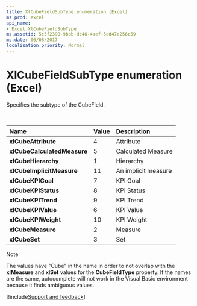 ```yaml
---
title: XlCubeFieldSubType enumeration (Excel)
ms.prod: excel
api_name:
- Excel.XlCubeFieldSubType
ms.assetid: 5c5f2390-9bbb-dc46-4aef-5dd47e256c59
ms.date: 06/08/2017
localization_priority: Normal
---
```



# XlCubeFieldSubType enumeration (Excel)

Specifies the subtype of the CubeField.

<br/>

|Name|Value|Description|
|:-----|:-----|:-----|
| **xlCubeAttribute**|4|Attribute|
| **xlCubeCalculatedMeasure**|5|Calculated Measure|
| **xlCubeHierarchy**|1|Hierarchy|
| **xlCubeImplicitMeasure**|11|An implicit measure|
| **xlCubeKPIGoal**|7|KPI Goal|
| **xlCubeKPIStatus**|8|KPI Status|
| **xlCubeKPITrend**|9|KPI Trend|
| **xlCubeKPIValue**|6|KPI Value|
| **xlCubeKPIWeight**|10|KPI Weight|
| **xlCubeMeasure**|2|Measure|
| **xlCubeSet**|3|Set|



> [!NOTE] 
> The values have "Cube" in the name in order to not overlap with the **xlMeasure** and **xlSet** values for the **CubeFieldType** property. If the names are the same, autocomplete will not work in the Visual Basic environment because it finds ambiguous values.

[!include[Support and feedback](~/includes/feedback-boilerplate.md)]